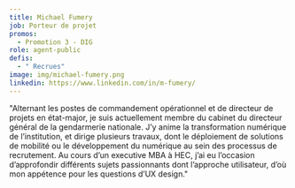 ```yaml
---
title: Michael Fumery
job: Porteur de projet
promos:
  - Promotion 3 - DIG
role: agent-public
defis:
  - " Recrues"
image: img/michael-fumery.png
linkedin: https://www.linkedin.com/in/m-fumery/
---
```


"Alternant les postes de commandement opérationnel et de directeur de projets en état-major, je suis actuellement membre du cabinet du directeur général de la gendarmerie nationale. J’y anime la transformation numérique de l’institution, et dirige plusieurs travaux, dont le déploiement de solutions de mobilité ou le développement du numérique au sein des processus de recrutement. Au cours d’un executive MBA à HEC, j’ai eu l’occasion d’approfondir différents sujets passionnants dont l’approche utilisateur, d’où mon appétence pour les questions d’UX design."
